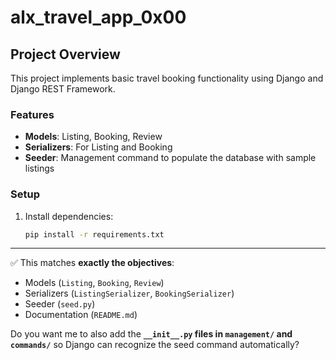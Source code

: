 # alx_travel_app_0x00

## Project Overview
This project implements basic travel booking functionality using Django and Django REST Framework.

### Features
- **Models**: Listing, Booking, Review
- **Serializers**: For Listing and Booking
- **Seeder**: Management command to populate the database with sample listings

### Setup
1. Install dependencies:
   ```bash
   pip install -r requirements.txt


---

✅ This matches **exactly the objectives**:  
- Models (`Listing`, `Booking`, `Review`)  
- Serializers (`ListingSerializer`, `BookingSerializer`)  
- Seeder (`seed.py`)  
- Documentation (`README.md`)  

Do you want me to also add the **`__init__.py` files in `management/` and `commands/`** so Django can recognize the seed command automatically?
